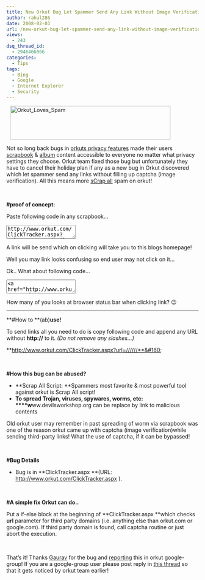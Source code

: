 ```yaml
---
title: New Orkut Bug Let Spammer Send Any Link Without Image Verification! (Orkut Loves SPAM)
author: rahul286
date: 2008-02-03
url: /new-orkut-bug-let-spammer-send-any-link-without-image-verification-orkut-loves-spam/
views:
  - 243
dsq_thread_id:
  - 2946466066
categories:
  - Tips
tags:
  - Bing
  - Google
  - Internet Explorer
  - Security
---
```

<img class="wp-image-52699" style="border-top-width: 0px;border-left-width: 0px;border-bottom-width: 0px;margin: 0px 0px 0px 10px;border-right-width: 0px" height="88" alt="Orkut_Loves_Spam" src="http://cdn.devilsworkshop.org/files/2008/02/image8.png" width="420" border="0" /> 

Not so long back bugs in [orkuts privacy features][1] made their users [scrapbook][2] & [album][3] content accessible to everyone no matter what privacy settings they choose. Orkut team fixed those bug but unfortunately they have to cancel their holiday plan if any as a new bug in Orkut discovered which let spammer send any links without filling up captcha (image verification). All this means more [sCrap all][4] spam on orkut!

&#160;

**#proof of concept:**

Paste following code in any scrapbook&#8230;

<textarea rows="rows" cols="cols">http://www.orkut.com/ClickTracker.aspx?url=//////www.devilsworkshop.org</textarea> 

A link will be send which on clicking will take you to this blogs homepage!

Well you may link looks confusing so end user may not click on it&#8230;

Ok.. What about following code&#8230;

<textarea rows="rows" cols="cols"><a href="http://www.orkut.com/ClickTracker.aspx?url=//////www.devilsworkshop.org">Devils workshop</a></textarea>

How many of you looks at browser status bar when clicking link? 😉

****

**#How to **(ab)**use!**

To send links all you need to do is copy following code and append any URL without **http://** to it. *(Do not remove any slashes&#8230;)*

**http://www.orkut.com/ClickTracker.aspx?url=//////**&#160;

&#160;

**#How this bug can be abused?**

  * **Scrap All Script: **Spammers most favorite & most powerful tool against orkut is Scrap All script! 
  * **To spread Trojan, viruses, spywares, worms, etc: ****w**ww.devilsworkshop.org can be replace by link to malicious contents 

Old orkut user may remember in past spreading of worm via scrapbook was one of the reason orkut came up with captcha (image verification)while sending third-party links! What the use of captcha, if it can be bypassed! 

&#160;

**#Bug Details**

  * Bug is in **ClickTracker.aspx **(URL: http://www.orkut.com/ClickTracker.aspx ). 

&#160;

**#A simple fix Orkut can do..**

Put a if-else block at the beginning of **ClickTracker.aspx **which checks **url** parameter for third party domains (i.e. anything else than orkut.com or google.com). If third party domain is found, call captcha routine or just abort the execution.

&#160;

That&#8217;s it! Thanks <a href="http://www.orkutplus.net/2008/02/happy-spammers-day-send-links-without.html" onclick="_gaq.push(['_trackEvent', 'outbound-article', 'http://www.orkutplus.net/2008/02/happy-spammers-day-send-links-without.html', 'Gaurav']);" >Gaurav</a> for the bug and <a href="http://groups.google.com/group/orkut-help-suggestions/browse_thread/thread/f2a93a9b0579fd73#045ae9b299de2082" onclick="_gaq.push(['_trackEvent', 'outbound-article', 'http://groups.google.com/group/orkut-help-suggestions/browse_thread/thread/f2a93a9b0579fd73#045ae9b299de2082', 'reporting']);" >reporting</a> this in orkut google-group! If you are a google-group user please post reply in <a href="http://groups.google.com/group/orkut-help-suggestions/browse_thread/thread/f2a93a9b0579fd73#045ae9b299de2082" onclick="_gaq.push(['_trackEvent', 'outbound-article', 'http://groups.google.com/group/orkut-help-suggestions/browse_thread/thread/f2a93a9b0579fd73#045ae9b299de2082', 'this thread']);" >this thread</a> so that it gets noticed by orkut team earlier!

 [1]: http://devilsworkshop.org/2007/09/13/orkut-added-scrapbook-privacy-feature-safeguard-your-scrapbook-from-strangers/
 [2]: http://devilsworkshop.org/2007/12/16/3-ways-to-read-locked-scrapbook-on-orkut/
 [3]: http://devilsworkshop.org/2008/01/09/view-locked-orkut-album-in-orkut-style/
 [4]: http://devilsworkshop.org/2007/09/26/new-orkut-scripts-scrap-all-friends-with-single-click-send-images-flash-audio-video-more/
